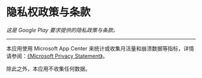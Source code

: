 # 隐私权政策与条款

*这是 Google Play 要求提供的隐私政策与条款。*

---



本应用使用 Microsoft App Center 来统计或收集月活量和崩溃数据等指标，详情请参阅：[《Microsoft Privacy Statement》](https://privacy.microsoft.com/en-us/privacystatement)。

除此之外，本应用不收集任何数据。